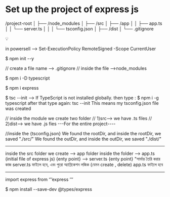 # Set up the project of express js

/project-root
│
├── /node_modules
│
├── /src
│   ├── /app
│   │   ├── app.ts
│   │   └── server.ts
│   │
│   └── tsconfig.json
│
├── /dist
│
└── .gitignore

<aside>
💡

in powersell —> Set-ExecutionPolicy RemoteSigned -Scope CurrentUser

$ npm init --y

// create a file name --> .gitignore
// inside the file -->node_modules

$ npm i -D typescript

$ npm i express

$ tsc --init --> If TypeScript is not installed globally.
then type : $ npm i -g  typescript
after that type again: tsc --init
This means my tsconfig.json file was created

// inside the module we create two folder
// 1)src--> we have .ts files
// 2)dist--> we have .js fies
---For the entire project----

//inside the {tsconfig.json}
We found the rootDir, and inside the rootDir, we saved "./src/"
We found the outDir, and inside the outDir, we saved "./dist/"

---

inside the src folder we create
--> app folder inside the folder
  --> app.ts (initial file of express js) {enty point}
  --> server.ts  {enty point}
"সার্ভার তৈরি করার কাজ server.ts ফাইলে হবে, এবং পুরো অ্যাপ্লিকেশন লজিক (যেমন create , delete) app.ts ফাইলে হবে

---

import express from ‘’’express ’’’ 

$ npm install --save-dev @types/express

</aside>
